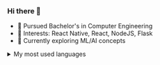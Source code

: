 ### Hi there 👋
  
- 🌱 Pursued Bachelor's in Computer Engineering
- 📖 Interests: React Native, React, NodeJS, Flask 
- 🔭 Currently exploring ML/AI concepts 




<details>
  <summary>My most used languages</summary>
  
  <img src="https://github-readme-stats.vercel.app/api/top-langs/?username=Prafulkumar0512&count_private=false&theme=react&hide_border=1" />
</details>

